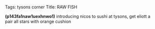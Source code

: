 Tags: tysons corner
Title: RAW FISH  
  
**(p143fa1naw1uexhnwo1)** introducing nicos to sushi at tysons, get eliott a pair all stars with orange cushion